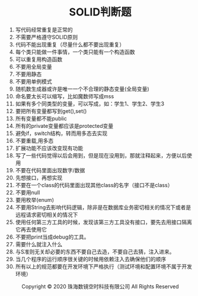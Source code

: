 # <center>SOLID判断题</center>

1. 写代码经常重复是正常的
2. 不需要严格遵守SOLID原则
3. 代码不能出现重复（尽量什么都不要出现重复）
4. 每个类只能做一件事情，一个类只能有一个构造函数
5. 可以重复用构造函数
6. 不要用全局变量
7. 不要用静态
8. 不要用单例模式
9. 随机数生成器或许是唯一一个不合理的静态变量(全局变量)
10. 命名要太长可以缩写，比如魔数师写成mss
11. 如果有多个同类型的变量，可以写成，如：学生1、学生2、学生3
12. 要把所有变量都写到get(),set()
13. 所有变量都不能public
14. 所有的private变量都应该是protected变量
15. 避免if，switch结构，转而用多态去实现
16. 不要重载,用多态
17. 扩展功能不应该改变现有功能
18. 写了一些代码觉得以后会用到，但是现在没用到，那就注释起来，方便以后使用
19. 不要在代码里面出现数字/数据
20. 先想接口，再想实现
21. 不要在一个class的代码里面出现其他class的名字（接口不是class）
22. 不要用null
23. 要用枚举(enum)
24. 不要用String去影响代码逻辑，除非是在数据库业务密切相关的情况下或者是远程请求密切相关的情况下
25. 使用任何第三方工具的时候，发现该第三方工具没有接口，要先去用接口隔离它再去使用它
26. 不要把print当成debug的工具。
27. 需要什么就注入什么
28. 与S准则无关却必要的东西不要自己去造，不要自己去猜，注入进来。
29. 当几个程序的运行顺序很关键的时候用依赖注入去确保他们的顺序
30. 所有以上的规范都要在开发环境下严格执行（测试环境和配置环境不属于开发环境）

<center> Copyright © 2020 珠海数镜空时科技有限公司 All Rights Reserved</center>